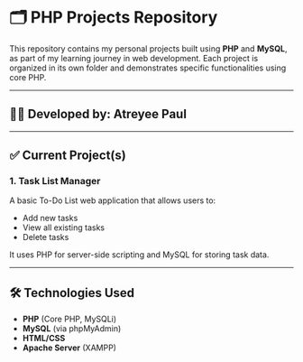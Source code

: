 # 🗂️ PHP Projects Repository

This repository contains my personal projects built using **PHP** and **MySQL**, as part of my learning journey in web development. Each project is organized in its own folder and demonstrates specific functionalities using core PHP.

---

## 👨‍💻 Developed by: Atreyee Paul

---

## ✅ Current Project(s)

### 1. **Task List Manager**
A basic To-Do List web application that allows users to:
- Add new tasks
- View all existing tasks
- Delete tasks

It uses PHP for server-side scripting and MySQL for storing task data.

---

## 🛠️ Technologies Used

- **PHP** (Core PHP, MySQLi)
- **MySQL** (via phpMyAdmin)
- **HTML/CSS**
- **Apache Server** (XAMPP)
